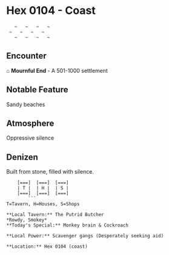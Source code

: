 # Hex 0104 - Coast
```
   ~   ~   ~   ~
 ~   ~   ~   ~
   ~   ~   ~   ~
```

## Encounter

⌂ **Mournful End** - A 501-1000 settlement

## Notable Feature

Sandy beaches

## Atmosphere

Oppressive silence

## Denizen

Built from stone, filled with silence.

```
    [===]  [===]  [===]
    | T |  | H |  | S |
    [===]  [===]  [===]
        ```
T=Tavern, H=Houses, S=Shops

**Local Tavern:** The Putrid Butcher
*Rowdy, Smokey*
**Today's Special:** Monkey brain & Cockroach

**Local Power:** Scavenger gangs (Desperately seeking aid)

**Location:** Hex 0104 (coast)
